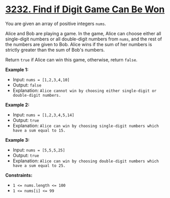 # [3232. Find if Digit Game Can Be Won](https://leetcode.com/problems/find-if-digit-game-can-be-won)

You are given an array of positive integers `nums`.

Alice and Bob are playing a game. In the game, Alice can choose either all single-digit numbers or all double-digit numbers from `nums`, and the rest of the numbers are given to Bob. Alice wins if the sum of her numbers is strictly greater than the sum of Bob's numbers.

Return `true` if Alice can win this game, otherwise, return `false`.

**Example 1:**

- Input: `nums = [1,2,3,4,10]`
- Output: `false`
- Explanation: `Alice cannot win by choosing either single-digit or double-digit numbers.`

**Example 2:**

- Input: `nums = [1,2,3,4,5,14]`
- Output: `true`
- Explanation: `Alice can win by choosing single-digit numbers which have a sum equal to 15.`

**Example 3:**

- Input: `nums = [5,5,5,25]`
- Output: `true`
- Explanation: `Alice can win by choosing double-digit numbers which have a sum equal to 25.`

 

**Constraints:**

- `1 <= nums.length <= 100`
- `1 <= nums[i] <= 99`
